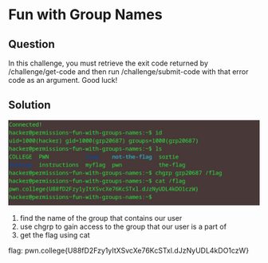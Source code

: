 # Fun with Group Names
## Question
In this challenge, you must retrieve the exit code returned by /challenge/get-code and then run /challenge/submit-code with that error code as an argument. Good luck!


## Solution
![](./images/3.jpg)
1. find the name of the group that contains our user
2. use chgrp to gain access to the group that our user is a part of
3. get the flag using cat

flag: pwn.college{U88fD2Fzy1yItXSvcXe76KcSTxl.dJzNyUDL4kDO1czW}
